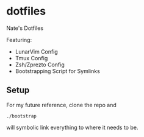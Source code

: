 # dotfiles
Nate's Dotfiles

Featuring:
- LunarVim Config
- Tmux Config
- Zsh/Zprezto Config
- Bootstrapping Script for Symlinks

## Setup

For my future reference, clone the repo and

```
./bootstrap
```

will symbolic link everything to where it needs to be.
